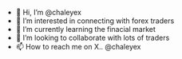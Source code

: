 - 👋 Hi, I’m @chaleyex
- 👀 I’m interested in connecting with forex traders
- 🌱 I’m currently learning the finacial market
- 💞️ I’m looking to collaborate with lots of traders
- 📫 How to reach me on X.. @chaleyex

<!---
chaleyex/chaleyex is a ✨ special ✨ repository because its `README.md` (this file) appears on your GitHub profile.
You can click the Preview link to take a look at your changes.
--->
